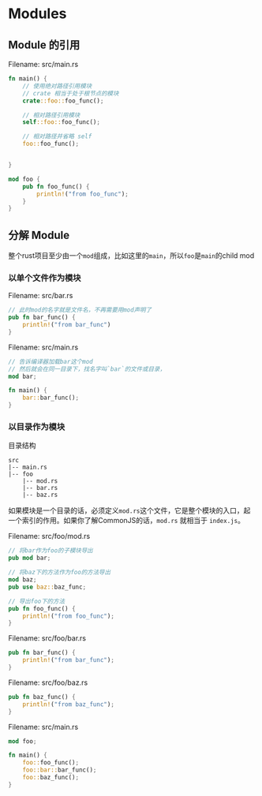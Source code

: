 # Modules

## Module 的引用

Filename: src/main.rs
```rust
fn main() {
    // 使用绝对路径引用模块
    // crate 相当于处于根节点的模块
    crate::foo::foo_func();

    // 相对路径引用模块
    self::foo::foo_func();

    // 相对路径并省略 self
    foo::foo_func();


}

mod foo {
    pub fn foo_func() {
        println!("from foo_func");
    }
}
```

## 分解 Module

整个rust项目至少由一个`mod`组成，比如这里的`main`，所以`foo`是`main`的child mod

### 以单个文件作为模块

Filename: src/bar.rs
```rust
// 此时mod的名字就是文件名，不再需要用mod声明了
pub fn bar_func() {
    println!("from bar_func")
}
```

Filename: src/main.rs
```rust
// 告诉编译器加载bar这个mod
// 然后就会在同一目录下，找名字叫`bar`的文件或目录，
mod bar;

fn main() {
    bar::bar_func();
}
```

### 以目录作为模块

目录结构
```
src
|-- main.rs
|-- foo
    |-- mod.rs
    |-- bar.rs
    |-- baz.rs
```

如果模块是一个目录的话，必须定义`mod.rs`这个文件，它是整个模块的入口，起一个索引的作用。如果你了解CommonJS的话，`mod.rs` 就相当于 `index.js`。

Filename: src/foo/mod.rs
```rust
// 将bar作为foo的子模块导出
pub mod bar;

// 将baz下的方法作为foo的方法导出
mod baz;
pub use baz::baz_func;

// 导出foo下的方法
pub fn foo_func() {
    println!("from foo_func");
}
```

Filename: src/foo/bar.rs
```rust
pub fn bar_func() {
    println!("from bar_func");
}
```

Filename: src/foo/baz.rs
```rust
pub fn baz_func() {
    println!("from baz_func");
}
```

Filename: src/main.rs
```rust
mod foo;

fn main() {
    foo::foo_func();
    foo::bar::bar_func();
    foo::baz_func();
}
```

